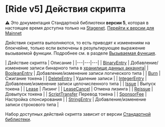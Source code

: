 # [Ride v5] Действия скрипта

:warning: Это документация Стандартной библиотеки **версии 5**, которая в настоящее время доступна только на [Stagenet](/ru/blockchain/blockchain-network/). [Перейти к версии для Mainnet](/ru/ride/structures/script-actions/)

Действия скрипта выполняются, то есть приводят к изменениям на блокчейне, только если включены в результирующее выражение вызываемой функции. Подробнее см. в разделе [Вызываемая функция](/ru/ride/v5/functions/callable-function).

| Действие скрипта | Описание |
|---|---|---|
| [BinaryEntry](/ru/ride/v5/structures/script-actions/binary-entry) | Добавление/изменение записи бинарного типа в [хранилище данных аккаунта](/ru/blockchain/account/account-data-storage)|
| [BooleanEntry](/ru/ride/v5/structures/script-actions/boolean-entry) | Добавление/изменение записи логического типа |
| [Burn](/ru/ride/v5/structures/script-actions/burn) | Сжигание токена |
| [DeleteEntry](/ru/ride/v5/structures/script-actions/delete-entry) | Удаление записи |
| [IntegerEntry](/ru/ride/v5/structures/script-actions/int-entry) | Добавление/изменение записи целочисленного типа |
| [Issue](/ru/ride/v5/structures/script-actions/issue) | Выпуск токена |
| [Lease](/ru/ride/v5/structures/script-actions/issue) | Лизинг |
| [LeaseCancel](/ru/ride/v5/structures/script-actions/issue) | Отмена лизинга |
| [Reissue](/ru/ride/v5/structures/script-actions/reissue) | Довыпуск токена |
| [ScriptTransfer](/ru/ride/v5/structures/script-actions/script-transfer)  Перевод токена |
| [SponsorFee](/ru/ride/v5/structures/script-actions/sponsor-fee) | Настройка спонсирования |
| [StringEntry](/ru/ride/v5/structures/script-actions/string-entry) | Добавление/изменение записи строкового типа |

Набор доступных действий скрипта зависит от версии [Стандартной библиотеки](/ru/ride/script/standard-library).

